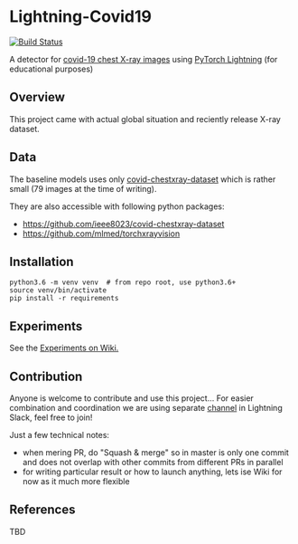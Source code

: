 # Lightning-Covid19

[![Build Status](https://travis-ci.org/PyTorchLightning/lightning-Covid19.svg?branch=master)](https://travis-ci.org/PyTorchLightning/lightning-Covid19)

A detector for [covid-19 chest X-ray images](https://github.com/ieee8023/covid-chestxray-dataset) 
 using [PyTorch Lightning](https://github.com/PyTorchLightning/pytorch-lightning) (for educational purposes)

## Overview

This project came with actual global situation and reciently release X-ray dataset.

## Data

The baseline models uses only [covid-chestxray-dataset](https://github.com/ieee8023/covid-chestxray-dataset/)
 which is rather small (79 images at the time of writing).

They are also accessible with following python packages:
- https://github.com/ieee8023/covid-chestxray-dataset
- https://github.com/mlmed/torchxrayvision

## Installation

    python3.6 -m venv venv  # from repo root, use python3.6+
    source venv/bin/activate
    pip install -r requirements

## Experiments
See the [Experiments on Wiki.](https://github.com/PyTorchLightning/lightning-Covid19/wiki/Experiments)

## Contribution

Anyone is welcome to contribute and use this project...
For easier combination and coordination we are using separate [channel](https://pytorch-lightning.slack.com/archives/CV7MNM0NP) in Lightning Slack, feel free to join!

Just a few technical notes:
* when mering PR, do "Squash & merge" so in master is only one commit and does not overlap with other commits from different PRs in parallel
* for writing particular result or how to launch anything, lets ise Wiki for now as it much more flexible

## References

TBD
